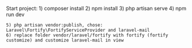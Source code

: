 Start project: 
    1) composer install
    2) npm install 
    3) php artisan serve
    4) npm run dev
    
    5) php artisan vendor:publish, chose: Laravel\Fortify\FortifyServiceProvider and laravel-mail
    6) replace folder vendor/laravel/fortify with fortify (fortify customize) and customize laravel-mail in view
